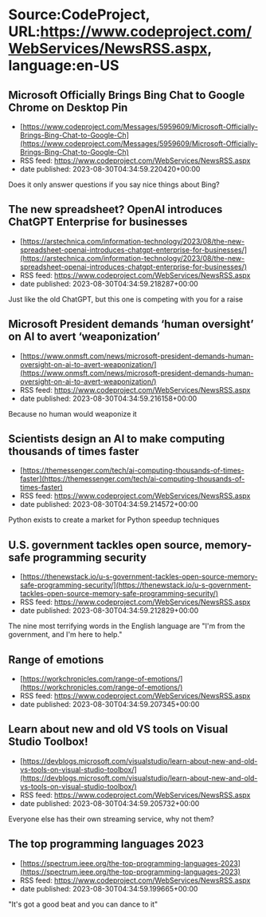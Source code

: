 # Source:CodeProject, URL:https://www.codeproject.com/WebServices/NewsRSS.aspx, language:en-US

## Microsoft Officially Brings Bing Chat to Google Chrome on Desktop Pin
 - [https://www.codeproject.com/Messages/5959609/Microsoft-Officially-Brings-Bing-Chat-to-Google-Ch](https://www.codeproject.com/Messages/5959609/Microsoft-Officially-Brings-Bing-Chat-to-Google-Ch)
 - RSS feed: https://www.codeproject.com/WebServices/NewsRSS.aspx
 - date published: 2023-08-30T04:34:59.220420+00:00

Does it only answer questions if you say nice things about Bing?

## The new spreadsheet? OpenAI introduces ChatGPT Enterprise for businesses
 - [https://arstechnica.com/information-technology/2023/08/the-new-spreadsheet-openai-introduces-chatgpt-enterprise-for-businesses/](https://arstechnica.com/information-technology/2023/08/the-new-spreadsheet-openai-introduces-chatgpt-enterprise-for-businesses/)
 - RSS feed: https://www.codeproject.com/WebServices/NewsRSS.aspx
 - date published: 2023-08-30T04:34:59.218287+00:00

Just like the old ChatGPT, but this one is competing with you for a raise

## Microsoft President demands ‘human oversight’ on AI to avert ‘weaponization’
 - [https://www.onmsft.com/news/microsoft-president-demands-human-oversight-on-ai-to-avert-weaponization/](https://www.onmsft.com/news/microsoft-president-demands-human-oversight-on-ai-to-avert-weaponization/)
 - RSS feed: https://www.codeproject.com/WebServices/NewsRSS.aspx
 - date published: 2023-08-30T04:34:59.216158+00:00

Because no human would weaponize it

## Scientists design an AI to make computing thousands of times faster
 - [https://themessenger.com/tech/ai-computing-thousands-of-times-faster](https://themessenger.com/tech/ai-computing-thousands-of-times-faster)
 - RSS feed: https://www.codeproject.com/WebServices/NewsRSS.aspx
 - date published: 2023-08-30T04:34:59.214572+00:00

Python exists to create a market for Python speedup techniques

## U.S. government tackles open source, memory-safe programming security
 - [https://thenewstack.io/u-s-government-tackles-open-source-memory-safe-programming-security/](https://thenewstack.io/u-s-government-tackles-open-source-memory-safe-programming-security/)
 - RSS feed: https://www.codeproject.com/WebServices/NewsRSS.aspx
 - date published: 2023-08-30T04:34:59.212829+00:00

The nine most terrifying words in the English language are "I'm from the government, and I'm here to help."

## Range of emotions
 - [https://workchronicles.com/range-of-emotions/](https://workchronicles.com/range-of-emotions/)
 - RSS feed: https://www.codeproject.com/WebServices/NewsRSS.aspx
 - date published: 2023-08-30T04:34:59.207345+00:00



## Learn about new and old VS tools on Visual Studio Toolbox!
 - [https://devblogs.microsoft.com/visualstudio/learn-about-new-and-old-vs-tools-on-visual-studio-toolbox/](https://devblogs.microsoft.com/visualstudio/learn-about-new-and-old-vs-tools-on-visual-studio-toolbox/)
 - RSS feed: https://www.codeproject.com/WebServices/NewsRSS.aspx
 - date published: 2023-08-30T04:34:59.205732+00:00

Everyone else has their own streaming service, why not them?

## The top programming languages 2023
 - [https://spectrum.ieee.org/the-top-programming-languages-2023](https://spectrum.ieee.org/the-top-programming-languages-2023)
 - RSS feed: https://www.codeproject.com/WebServices/NewsRSS.aspx
 - date published: 2023-08-30T04:34:59.199665+00:00

"It's got a good beat and you can dance to it"

